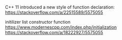 C++ 11 introduced a new style of function declaration:
https://stackoverflow.com/a/22515589/5575055


initilizer list constructor function
https://www.modernescpp.com/index.php/initialization
https://stackoverflow.com/a/18222927/5575055

